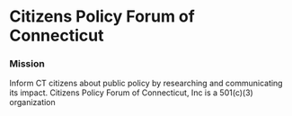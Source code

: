 # Citizens Policy Forum of Connecticut


### Mission
Inform CT citizens about public policy by researching and communicating its impact. Citizens Policy Forum of Connecticut, Inc is a 501(c)(3) organization
